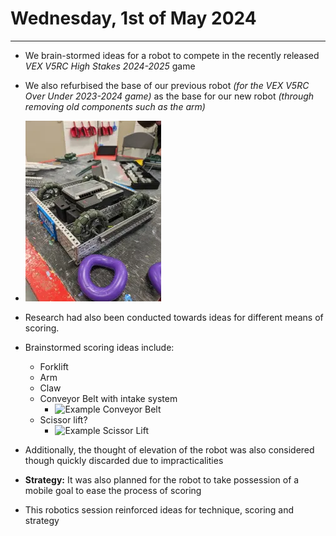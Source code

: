 # Wednesday, 1st of May 2024
---
- We brain-stormed ideas for a robot to compete in the recently released *VEX V5RC High Stakes 2024-2025* game
- We also refurbised the base of our previous robot *(for the VEX V5RC Over Under 2023-2024 game)* as the base for our new robot *(through removing old components such as the arm)*

- ![Base of our Robot](../assets/2024-05-01/base-bot.webp)

- Research had also been conducted towards ideas for different means of scoring.
- Brainstormed scoring ideas include:
  - Forklift
  - Arm
  - Claw
  - Conveyor Belt with intake system
    - ![Example Conveyor Belt](https://media.loveitopcdn.com/5371/vex-v5-competition-starter-kit.jpg)
  - Scissor lift?
    - ![Example Scissor Lift](https://farm8.staticflickr.com/7276/6882035116_43992f0988_b.jpg)
- Additionally, the thought of elevation of the robot was also considered though quickly discarded due to impracticalities
- **Strategy:** It was also planned for the robot to take possession of a mobile goal to ease the process of scoring
- This robotics session reinforced ideas for technique, scoring and strategy
